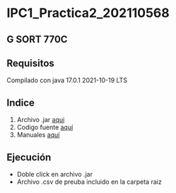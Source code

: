 # IPC1_Practica2_202110568

## G SORT 770C

## Requisitos
Compilado con java 17.0.1 2021-10-19 LTS

## Indice

1. Archivo .jar [aqui](https://github.com/damianpeaf/IPC1_Practica2_202110568/blob/main/target/Practica2-1.0-SNAPSHOT-jar-with-dependencies.jar)
2. Codigo fuente [aquí](https://github.com/damianpeaf/IPC1_Practica2_202110568/tree/main/src/main/java)
3. Manuales [aquí]()

## Ejecución
- Doble click en archivo .jar
- Archivo .csv de preuba incluido en la carpeta raiz

